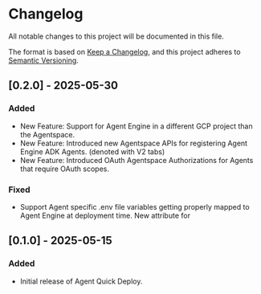 # Changelog
All notable changes to this project will be documented in this file.

The format is based on [Keep a Changelog](https://keepachangelog.com/en/1.0.0/),
and this project adheres to [Semantic Versioning](https://semver.org/spec/v2.0.0.html).



## [0.2.0] - 2025-05-30
### Added
- New Feature: Support for Agent Engine in a different GCP project than the Agentspace.
- New Feature: Introduced new Agentspace APIs for registering Agent Engine ADK Agents. (denoted with V2 tabs)
- New Feature: Introduced OAuth Agentspace Authorizations for Agents that require OAuth scopes.

### Fixed
- Support Agent specific .env file variables getting properly mapped to Agent Engine at deployment time. New attribute for

## [0.1.0] - 2025-05-15
### Added
- Initial release of Agent Quick Deploy.